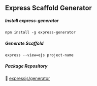 ## Express Scaffold Generator

##### Install express-generator
```shell
npm install -g express-generator
```

##### Generate Scaffold
```shell
express --view=ejs project-name
```

##### Package Repository
:link: [expressjs/generator](https://github.com/expressjs/generator)